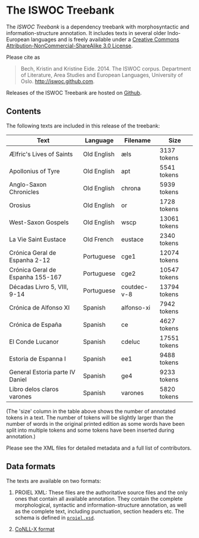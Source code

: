 The ISWOC Treebank
==================

The _ISWOC Treebank_ is a dependency treebank with morphosyntactic and
information-structure annotation. It includes texts in several older
Indo-European languages and is freely available under a [Creative Commons
Attribution-NonCommercial-ShareAlike 3.0 License](
http://creativecommons.org/licenses/by-nc-sa/3.0/us/).

Please cite as

> Bech, Kristin and Kristine Eide. 2014. The ISWOC corpus. Department of Literature, Area Studies and European Languages, University of Oslo. http://iswoc.github.com.

Releases of the ISWOC Treebank are hosted on
[Github](https://github.com/iswoc/iswoc-treebank).

Contents
--------

The following texts are included in this release of the treebank:

  Text                                                | Language            | Filename    | Size
  ----                                                | --------            | --------    | ----
  Ælfric's Lives of Saints                            | Old English         | æls         | 3137 tokens
  Apollonius of Tyre                                  | Old English         | apt         | 5541 tokens
  Anglo-Saxon Chronicles                              | Old English         | chrona      | 5939 tokens
  Orosius                                             | Old English         | or          | 1728 tokens
  West-Saxon Gospels                                  | Old English         | wscp        | 13061 tokens
  La Vie Saint Eustace                                | Old French          | eustace     | 2340 tokens
  Crónica Geral de Espanha 2-12                       | Portuguese          | cge1        | 12074 tokens
  Crónica Geral de Espanha 155-167                    | Portuguese          | cge2        | 10547 tokens
  Décadas Livro 5, VIII, 9-14                         | Portuguese          | coutdec-v-8 | 13794 tokens
  Crónica de Alfonso XI                               | Spanish             | alfonso-xi  | 7942 tokens
  Crónica de España                                   | Spanish             | ce          | 4627 tokens
  El Conde Lucanor                                    | Spanish             | cdeluc      | 17551 tokens
  Estoria de Espanna I                                | Spanish             | ee1         | 9488 tokens
  General Estoria parte IV Daniel                     | Spanish             | ge4         | 9233 tokens
  Libro delos claros varones                          | Spanish             | varones     | 5820 tokens


(The 'size' column in the table above shows the number of annotated tokens in
a text. The number of tokens will be slightly larger than the number of words
in the original printed edition as some words have been split into multiple
tokens and some tokens have been inserted during annotation.)

Please see the XML files for detailed metadata and a full list of contributors.

Data formats
------------

The texts are available on two formats:

1. PROIEL XML: These files are the authoritative source files and the only ones
that contain all available annotation. They contain the complete morphological,
syntactic and information-structure annotation, as well as the complete text,
including punctuation, section headers etc. The schema is defined in
[`proiel.xsd`](https://github.com/proiel/proiel-treebank/blob/master/proiel.xsd).

2. [CoNLL-X format](http://nextens.uvt.nl/depparse-wiki/DataFormat)
